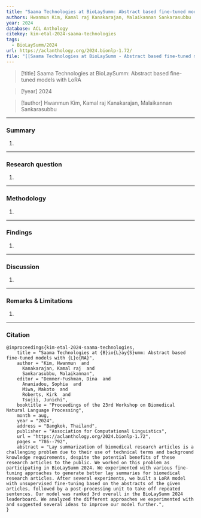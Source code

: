```yaml
---
title: "Saama Technologies at BioLaySumm: Abstract based fine-tuned models with LoRA"
authors: Hwanmun Kim, Kamal raj Kanakarajan, Malaikannan Sankarasubbu
year: 2024
database: ACL Anthology
citekey: kim-etal-2024-saama-technologies
tags:
  - BioLaySumm/2024
url: https://aclanthology.org/2024.bionlp-1.72/
file: "[[Saama Technologies at BioLaySumm - Abstract based fine-tuned models.pdf]]"
---
```


>[!title]
Saama Technologies at BioLaySumm: Abstract based fine-tuned models with LoRA

>[!year]
2024

>[!author]
Hwanmun Kim, Kamal raj Kanakarajan, Malaikannan Sankarasubbu

------------------------------------

### Summary
1. 

------------------------------------

### Research question
1. 

------------------------------------

### Methodology
1. 

------------------------------------

### Findings
1. 

------------------------------------

### Discussion
1. 

------------------------------------

### Remarks & Limitations
1. 

------------------------------------

### Citation

```
@inproceedings{kim-etal-2024-saama-technologies,
    title = "Saama Technologies at {B}io{L}ay{S}umm: Abstract based fine-tuned models with {L}o{RA}",
    author = "Kim, Hwanmun  and
      Kanakarajan, Kamal raj  and
      Sankarasubbu, Malaikannan",
    editor = "Demner-Fushman, Dina  and
      Ananiadou, Sophia  and
      Miwa, Makoto  and
      Roberts, Kirk  and
      Tsujii, Junichi",
    booktitle = "Proceedings of the 23rd Workshop on Biomedical Natural Language Processing",
    month = aug,
    year = "2024",
    address = "Bangkok, Thailand",
    publisher = "Association for Computational Linguistics",
    url = "https://aclanthology.org/2024.bionlp-1.72",
    pages = "786--792",
    abstract = "Lay summarization of biomedical research articles is a challenging problem due to their use of technical terms and background knowledge requirements, despite the potential benefits of these research articles to the public. We worked on this problem as participating in BioLaySumm 2024. We experimented with various fine-tuning approaches to generate better lay summaries for biomedical research articles. After several experiments, we built a LoRA model with unsupervised fine-tuning based on the abstracts of the given articles, followed by a post-processing unit to take off repeated sentences. Our model was ranked 3rd overall in the BioLaySumm 2024 leaderboard. We analyzed the different approaches we experimented with and suggested several ideas to improve our model further.",
}
```